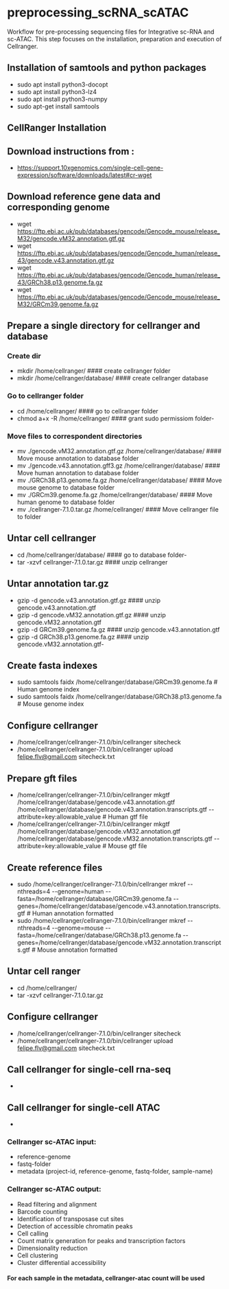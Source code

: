 # preprocessing_scRNA_scATAC
Workflow for pre-processing sequencing files for Integrative sc-RNA and sc-ATAC. This step focuses on the installation, preparation and execution of Cellranger.

## Installation of samtools and python packages
  - sudo apt install python3-docopt
  - sudo apt install python3-lz4
  - sudo apt install python3-numpy
  - sudo apt-get install samtools

## CellRanger Installation
## Download instructions from :
  - https://support.10xgenomics.com/single-cell-gene-expression/software/downloads/latest#cr-wget

## Download reference gene data and corresponding genome
  - wget https://ftp.ebi.ac.uk/pub/databases/gencode/Gencode_mouse/release_M32/gencode.vM32.annotation.gtf.gz
  - wget https://ftp.ebi.ac.uk/pub/databases/gencode/Gencode_human/release_43/gencode.v43.annotation.gtf.gz
  - wget https://ftp.ebi.ac.uk/pub/databases/gencode/Gencode_human/release_43/GRCh38.p13.genome.fa.gz
  - wget https://ftp.ebi.ac.uk/pub/databases/gencode/Gencode_mouse/release_M32/GRCm39.genome.fa.gz    
    
## Prepare a single directory for cellranger and database
### Create dir
  - mkdir /home/cellranger/                                           #### create cellranger folder
  - mkdir /home/cellranger/database/                                  #### create cellranger database

### Go to cellranger folder
  - cd /home/cellranger/                                              #### go to cellranger folder
  - chmod a+x -R /home/cellranger/                                    #### grant sudo permissiom folder- 
    
### Move files to correspondent directories
  - mv ./gencode.vM32.annotation.gtf.gz /home/cellranger/database/            #### Move mouse annotation to database folder
  - mv ./gencode.v43.annotation.gff3.gz /home/cellranger/database/            #### Move human annotation to database folder 
  - mv ./GRCh38.p13.genome.fa.gz /home/cellranger/database/                   #### Move mouse genome to database folder
  - mv ./GRCm39.genome.fa.gz     /home/cellranger/database/                   #### Move human genome to database folder
  - mv ./cellranger-7.1.0.tar.gz /home/cellranger/                            #### Move cellranger file to folder

## Untar cell cellranger
  - cd /home/cellranger/database/                                         #### go to database folder- 
  - tar -xzvf cellranger-7.1.0.tar.gz                                     #### unzip cellranger

## Untar annotation tar.gz
  - gzip -d gencode.v43.annotation.gtf.gz                                 #### unzip gencode.v43.annotation.gtf
  - gzip -d gencode.vM32.annotation.gtf.gz                                #### unzip gencode.vM32.annotation.gtf
  - gzip -d GRCm39.genome.fa.gz                                           #### unzip gencode.v43.annotation.gtf
  - gzip -d GRCh38.p13.genome.fa.gz                                       #### unzip gencode.vM32.annotation.gtf- 
   
## Create fasta indexes
  - sudo samtools faidx /home/cellranger/database/GRCm39.genome.fa     # Human genome index
  - sudo samtools faidx /home/cellranger/database/GRCh38.p13.genome.fa # Mouse genome index

## Configure cellranger
  - /home/cellranger/cellranger-7.1.0/bin/cellranger sitecheck
  - /home/cellranger/cellranger-7.1.0/bin/cellranger upload felipe.flv@gmail.com sitecheck.txt

## Prepare gft files
  - /home/cellranger/cellranger-7.1.0/bin/cellranger mkgtf /home/cellranger/database/gencode.v43.annotation.gtf /home/cellranger/database/gencode.v43.annotation.transcripts.gtf --attribute=key:allowable_value # Human gtf file
  - /home/cellranger/cellranger-7.1.0/bin/cellranger mkgtf /home/cellranger/database/gencode.vM32.annotation.gtf /home/cellranger/database/gencode.vM32.annotation.transcripts.gtf --attribute=key:allowable_value # Mouse gtf file

## Create reference files
  - sudo /home/cellranger/cellranger-7.1.0/bin/cellranger mkref --nthreads=4 --genome=human --fasta=/home/cellranger/database/GRCm39.genome.fa --genes=/home/cellranger/database/gencode.v43.annotation.transcripts.gtf # Human annotation formatted
  - sudo /home/cellranger/cellranger-7.1.0/bin/cellranger mkref --nthreads=4 --genome=mouse --fasta=/home/cellranger/database/GRCh38.p13.genome.fa --genes=/home/cellranger/database/gencode.vM32.annotation.transcripts.gtf # Mouse annotation formatted

## Untar cell ranger
  - cd /home/cellranger/
  - tar -xzvf cellranger-7.1.0.tar.gz

## Configure cellranger
  - /home/cellranger/cellranger-7.1.0/bin/cellranger sitecheck
  - /home/cellranger/cellranger-7.1.0/bin/cellranger upload felipe.flv@gmail.com sitecheck.txt
    
## Call cellranger for single-cell rna-seq
  -
## Call cellranger for single-cell ATAC
  -
### Cellranger sc-ATAC input:
  - reference-genome
  - fastq-folder
  - metadata (project-id, reference-genome, fastq-folder, sample-name)

### Cellranger sc-ATAC output:
  - Read filtering and alignment
  - Barcode counting
  - Identification of transposase cut sites
  - Detection of accessible chromatin peaks
  - Cell calling
  - Count matrix generation for peaks and transcription factors
  - Dimensionality reduction
  - Cell clustering
  - Cluster differential accessibility
  
  #### For each sample in the metadata, cellranger-atac count will be used 
